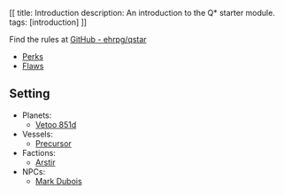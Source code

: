 [[
title: Introduction
description: An introduction to the Q* starter module.
tags: [introduction]
]]


Find the rules at [GitHub - ehrpg/qstar](https://github.com/ehrpg/qstar)

* [Perks](perks.html)
* [Flaws](flaws.html)

## Setting

* Planets:
    * [Vetoo 851d](planets/vetoo_851d.html)
* Vessels:
    * [Precursor](vessels/precursor.html)
* Factions:
    * [Arstir](factions/arstir_industries.html)
* NPCs:
    * [Mark Dubois](characters/mark_dubois.html)
